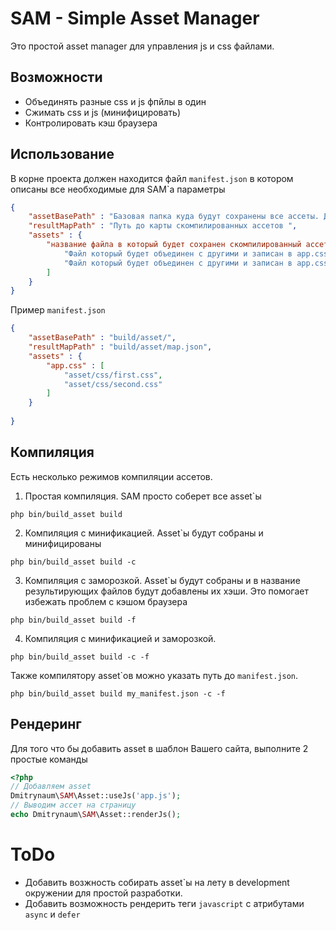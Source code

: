 # SAM - Simple Asset Manager
Это простой asset manager для управления js и css файлами.

## Возможности
- Объединять разные css и js фпйлы в один
- Сжимать css и js (минифицировать)
- Контролировать кэш браузера

## Использование

В корне проекта должен находится файл `manifest.json` в котором описаны все необходимые для SAM`а параметры
```json
{
    "assetBasePath" : "Базовая папка куда будут сохранены все ассеты. Должна быть доступна из web!",
    "resultMapPath" : "Путь до карты скомпилированных ассетов ",
    "assets" : { 
        "название файла в который будет сохранен скомпилированный ассет (build/asset/app.css)" : [
            "Файл который будет объединен с другими и записан в app.css",
            "Файл который будет объединен с другими и записан в app.css"
        ]
    }
}
```

Пример `manifest.json`
```json
{
    "assetBasePath" : "build/asset/",
    "resultMapPath" : "build/asset/map.json",
    "assets" : {
        "app.css" : [
            "asset/css/first.css",
            "asset/css/second.css"
        ]
    }
    
}
```
## Компиляция
Есть несколько режимов компиляции ассетов.
1. Простая компиляция. SAM просто соберет все asset\`ы
```
php bin/build_asset build
```
2. Компиляция с минификацией. Asset\`ы будут собраны и минифицированы
```
php bin/build_asset build -c
```
3. Компиляция с заморозкой. Asset\`ы будут собраны и в название результирующих файлов будут добавлены их хэши. Это помогает избежать проблем с кэшом браузера
```
php bin/build_asset build -f
```
4. Компиляция с минификацией и заморозкой.
 ```
php bin/build_asset build -с -f
```
Также компилятору asset\`ов можно указать путь до `manifest.json`.
```
php bin/build_asset build my_manifest.json -с -f
```

## Рендеринг
Для того что бы добавить asset в шаблон Вашего сайта, выполните 2 простые команды
```php
<?php
// Добавляем asset
Dmitrynaum\SAM\Asset::useJs('app.js');
// Выводим ассет на страницу
echo Dmitrynaum\SAM\Asset::renderJs();
```

# ToDo
* Добавить возжность собирать asset\`ы на лету в development окружении для простой разработки.
* Добавить возможность рендерить теги `javascript` с атрибутами `async` и `defer`